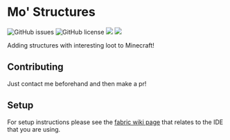 # Mo' Structures

![GitHub issues](https://img.shields.io/github/issues/franiscoder/mostructures.svg)
![GitHub license](https://img.shields.io/github/license/franiscoder/mostructures.svg)
[![](http://cf.way2muchnoise.eu/59413.svg)](https://www.curseforge.com/minecraft/mc-mods/mo-structures)
[![](http://cf.way2muchnoise.eu/versions/59413.svg)](https://www.curseforge.com/minecraft/mc-mods/mo-structures)

Adding structures with interesting loot to Minecraft!


## Contributing
Just contact me beforehand and then make a pr! 

## Setup

For setup instructions please see the [fabric wiki page](https://fabricmc.net/wiki/tutorial:setup) that relates to the IDE that you are using.
